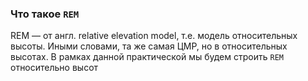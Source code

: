 ### Что такое `REM`
REM — от англ. relative elevation model, т.е. модель относительных высоты. Иными словами, та же самая ЦМР, но в относительных высотах. В рамках данной практической мы будем строить `REM` относительно высот 